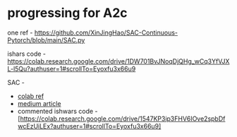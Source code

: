 # progressing for A2c


one ref - https://github.com/XinJingHao/SAC-Continuous-Pytorch/blob/main/SAC.py

ishars code - https://colab.research.google.com/drive/1DW701BvJNoqDjQHg_wCq3YfVJXL-l5Qu?authuser=1#scrollTo=Eyoxfu3x66u9

SAC -
* [colab ref](https://colab.research.google.com/github/MrSyee/pg-is-all-you-need/blob/master/05.SAC.ipynb#scrollTo=JgSL3twhWOeQ)
* [medium article](https://towardsdatascience.com/soft-actor-critic-demystified-b8427df61665)
* commented ishwars code - [https://colab.research.google.com/drive/1547KP3ip3FHV6IOve2spbDfwcEzUiLEx?authuser=1#scrollTo=Eyoxfu3x66u9]

